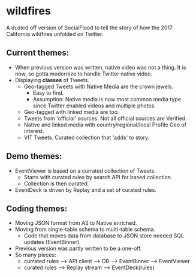 # wildfires
A dusted off version of SocialFlood to tell the story of how the 2017 California wildfires unfolded on Twitter.

## Current themes:
+ When previous version was written, native video was not a thing. It is now, so gotta modernize to handle Twitter native video.
+ Displaying **classes** of Tweets.
  + Geo-tagged Tweets with Native Media are the crown jewels.
    + Easy to find. 
    + Assumption: Native media is now most common media type since Twitter enabled videos and multiple photos.
  + Geo-tagged with linked media are too.
  + Tweets from 'official' sources. Not all official sources are Verified.
  + Native and linked media with country/regional/local Profile Geo of interest.
  + VIT Tweets. Curated collection that 'adds' to story.
  
## Demo themes:  
+ EventViewer is based on a currated collection of Tweets.
  + Starts with curated rules by search API for based collection.
  + Collection is then curated.
+ EventDeck is driven by Replay and a set of curated rules.

## Coding themes:
+ Moving JSON format from AS to Native enriched.
+ Moving from single-table schema to multi-table schema.
  + Code that moves data from database to JSON store needed SQL updates (EventBinner).
+ Previous version was partly written to be a one-off. 
+ So many pieces:
  + currated rules --> API client --> DB --> EventBinner --> EventViewer
  + curated rules --> Replay stream --> EventDeck(rules)
  

